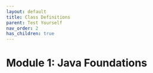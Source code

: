 ```yaml
---
layout: default
title: Class Definitions
parent: Test Yourself
nav_order: 2
has_children: true
---
```


# Module 1: Java Foundations